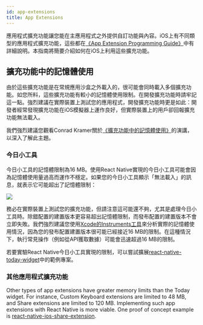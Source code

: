 ```yaml
---
id: app-extensions
title: App Extensions
---
```


應用程式擴充功能讓您能在主應用程式之外提供自訂功能與內容。iOS上有不同類型的應用程式擴充功能，這些都在[《App Extension Programming Guide》](https://developer.apple.com/library/content/documentation/General/Conceptual/ExtensibilityPG/index.html#//apple_ref/doc/uid/TP40014214-CH20-SW1)中有詳細說明。本指南將簡要介紹如何在iOS上利用這些擴充功能。

## 擴充功能中的記憶體使用

由於這些擴充功能是在常規應用沙盒之外載入的，很可能會同時載入多個擴充功能。如您所料，這些擴充功能有較小的記憶體使用限制。在開發擴充功能時請牢記這一點。強烈建議在實際裝置上測試您的應用程式，開發擴充功能時更是如此：開發者經常發現擴充功能在iOS模擬器上運作良好，但實際裝置上的用戶卻回報擴充功能無法載入。

我們強烈建議您觀看Conrad Kramer關於[《擴充功能中的記憶體使用》](https://www.youtube.com/watch?v=GqXMqn6MXrM)的演講，以深入了解此主題。

### 今日小工具

今日小工具的記憶體限制為16 MB。使用React Native實現的今日小工具可能會因為記憶體使用量過高而運作不穩定。如果您的今日小工具顯示「無法載入」的訊息，就表示它可能超出了記憶體限制：

![](/docs/assets/TodayWidgetUnableToLoad.jpg)

務必在實際裝置上測試您的擴充功能，但請注意這可能還不夠，尤其是處理今日小工具時。除錯配置的建置版本更容易超出記憶體限制，而發布配置的建置版本不會立即失敗。我們強烈建議您使用[Xcode的Instruments工具](https://developer.apple.com/library/content/documentation/DeveloperTools/Conceptual/InstrumentsUserGuide/index.html)來分析實際的記憶體使用情況，因為您的發布配置建置版本很可能已經接近16 MB的限制。在這種情況下，執行常見操作（例如從API獲取數據）可能會迅速超過16 MB的限制。

若要實驗React Native今日小工具實現的限制，可以嘗試擴展[react-native-today-widget](https://github.com/matejkriz/react-native-today-widget/)中的範例專案。

### 其他應用程式擴充功能

Other types of app extensions have greater memory limits than the Today widget. For instance, Custom Keyboard extensions are limited to 48 MB, and Share extensions are limited to 120 MB. Implementing such app extensions with React Native is more viable. One proof of concept example is [react-native-ios-share-extension](https://github.com/andrewsardone/react-native-ios-share-extension).